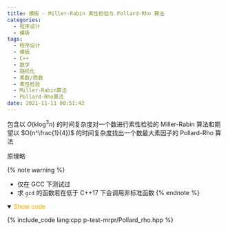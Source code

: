 ```yaml
---
title: 模板 - Miller-Rabin 素性检验与 Pollard-Rho 算法
categories:
  - 程序设计
  - 模板
tags:
  - 程序设计
  - 模板
  - C++
  - 数学
  - 随机化
  - 素数/质数
  - 素性检验
  - Miller-Rabin算法
  - Pollard-Rho算法
date: 2021-11-11 00:51:43
---
```


包含以 $O(k\log^3n)$ 的时间复杂度对一个数进行素性检验的 Miller-Rabin 算法和期望以 $O(n^\frac{1}{4})$ 的时间复杂度找出一个数最大素因子的 Pollard-Rho 算法

原理略

{% note warning %}

- 仅在 GCC 下测试过
- 求 `gcd` 的函数若在低于 C++17 下会调用非标准函数
  {% endnote %}

<!-- more -->

<details open>
<summary><font color='orange'>Show code</font></summary>

{% include_code lang:cpp p-test-mrpr/Pollard_rho.hpp %}

</details>
